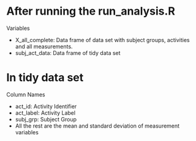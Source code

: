 # After running the run_analysis.R 
Variables  

* X\_all\_complete: Data frame of data set with subject groups, activities and all measurements.
* subj\_act\_data: Data frame of tidy data set

# In tidy data set
Column Names  

* act\_id: Activity Identifier 
* act\_label: Activity Label 
* subj\_grp: Subject Group
* All the rest are the mean and standard deviation of measurement variables


